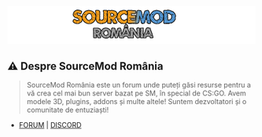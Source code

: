 <p align="center">
  <a href="https://github.com/SourceModRo/SourceModRo">
    <img src="./bannersm.png" alt="Sourcemod România" >
  </a>
</p>

## ⚠️ Despre SourceMod România

> SourceMod România este un forum unde puteți găsi resurse pentru a vă crea cel mai bun server bazat pe SM, în special de CS:GO. Avem modele 3D, plugins, addons și multe altele! Suntem dezvoltatori și o comunitate de entuziaști!

- [FORUM](https://forum.sourcemod.ro/)    |     [DISCORD](https://discord.gg/Z6J8T3CSJb)

## 



